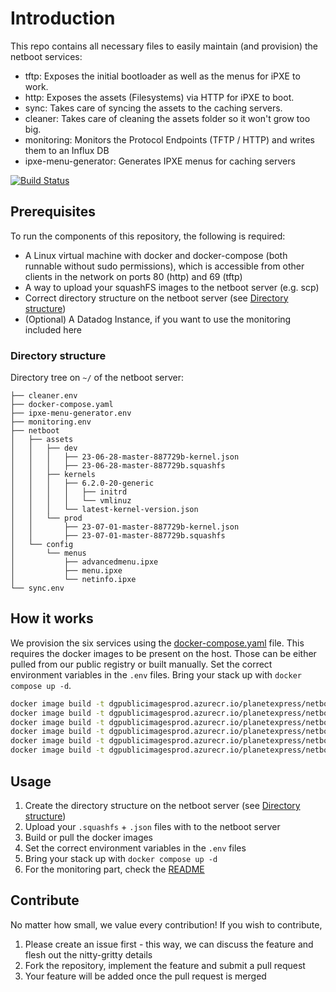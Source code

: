 # Introduction

This repo contains all necessary files to easily maintain (and provision) the netboot services:

- tftp: Exposes the initial bootloader as well as the menus for iPXE to work.
- http: Exposes the assets (Filesystems) via HTTP for iPXE to boot.
- sync: Takes care of syncing the assets to the caching servers.
- cleaner: Takes care of cleaning the assets folder so it won't grow too big.
- monitoring: Monitors the Protocol Endpoints (TFTP / HTTP) and writes them to an Influx DB
- ipxe-menu-generator: Generates IPXE menus for caching servers

[![Build Status](https://dev.azure.com/digitecgalaxus/SystemEngineering/_apis/build/status/Github/DigitecGalaxus.netboot?repoName=DigitecGalaxus%2Fnetboot&branchName=main)](https://dev.azure.com/digitecgalaxus/SystemEngineering/_build/latest?definitionId=1182&repoName=DigitecGalaxus%2Fnetboot&branchName=main)

## Prerequisites

To run the components of this repository, the following is required:

- A Linux virtual machine with docker and docker-compose (both runnable without sudo permissions), which is accessible from other clients in the network on ports 80 (http) and 69 (tftp)
- A way to upload your squashFS images to the netboot server (e.g. scp)
- Correct directory structure on the netboot server (see [Directory structure](#directory-structure))
- (Optional) A Datadog Instance, if you want to use the monitoring included here

### Directory structure

Directory tree on `~/` of the netboot server:

```tree
├── cleaner.env
├── docker-compose.yaml
├── ipxe-menu-generator.env
├── monitoring.env
├── netboot
│   ├── assets
│   │   ├── dev
│   │   │   ├── 23-06-28-master-887729b-kernel.json
│   │   │   ├── 23-06-28-master-887729b.squashfs
│   │   ├── kernels
│   │   │   ├── 6.2.0-20-generic
│   │   │   │   ├── initrd
│   │   │   │   └── vmlinuz
│   │   │   └── latest-kernel-version.json
│   │   └── prod
│   │       ├── 23-07-01-master-887729b-kernel.json
│   │       ├── 23-07-01-master-887729b.squashfs
│   └── config
│       └── menus
│           ├── advancedmenu.ipxe
│           ├── menu.ipxe
│           └── netinfo.ipxe
└── sync.env
```

## How it works

We provision the six services using the [docker-compose.yaml](/docker-compose.yaml) file. This requires the docker images to be present on the host. Those can be either pulled from our public registry or built manually. Set the correct environment variables in the `.env` files. Bring your stack up with `docker compose up -d`.

```bash
docker image build -t dgpublicimagesprod.azurecr.io/planetexpress/netboot-tftp:latest ./netboot-services/tftp/
docker image build -t dgpublicimagesprod.azurecr.io/planetexpress/netboot-http:latest ./netboot-services/http/
docker image build -t dgpublicimagesprod.azurecr.io/planetexpress/netboot-sync:latest ./netboot-services/sync/
docker image build -t dgpublicimagesprod.azurecr.io/planetexpress/netboot-cleaner:latest ./netboot-services/cleaner/
docker image build -t dgpublicimagesprod.azurecr.io/planetexpress/netboot-monitoring:latest ./netboot-services/monitoring/
docker image build -t dgpublicimagesprod.azurecr.io/planetexpress/netboot-ipxe-menu-generator:latest ./netboot-services/ipxeMenuGenerator/
```

## Usage

1. Create the directory structure on the netboot server (see [Directory structure](#directory-structure))
2. Upload your `.squashfs` + `.json` files with to the netboot server
3. Build or pull the docker images
4. Set the correct environment variables in the `.env` files
5. Bring your stack up with `docker compose up -d`
6. For the monitoring part, check the [README](netboot-services/monitoring/README.md)

## Contribute

No matter how small, we value every contribution! If you wish to contribute,

1. Please create an issue first - this way, we can discuss the feature and flesh out the nitty-gritty details
2. Fork the repository, implement the feature and submit a pull request
3. Your feature will be added once the pull request is merged
